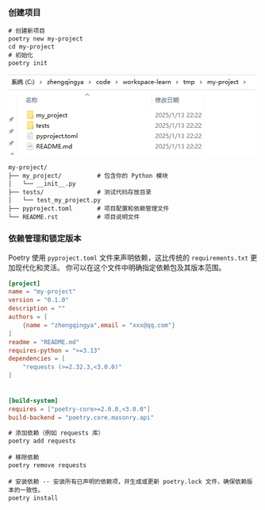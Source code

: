 ### 创建项目

```shell
# 创建新项目
poetry new my-project
cd my-project
# 初始化
poetry init
```

![](./images/03-使用-1736778225393.png)

```
my-project/
├── my_project/          # 包含你的 Python 模块
│   └── __init__.py
├── tests/               # 测试代码存放目录
│   └── test_my_project.py
├── pyproject.toml       # 项目配置和依赖管理文件
└── README.rst           # 项目说明文件
```

### 依赖管理和锁定版本

Poetry 使用 `pyproject.toml` 文件来声明依赖，这比传统的 `requirements.txt` 更加现代化和灵活。
你可以在这个文件中明确指定依赖包及其版本范围。

```toml
[project]
name = "my-project"
version = "0.1.0"
description = ""
authors = [
    {name = "zhengqingya",email = "xxx@qq.com"}
]
readme = "README.md"
requires-python = ">=3.13"
dependencies = [
    "requests (>=2.32.3,<3.0.0)"
]


[build-system]
requires = ["poetry-core>=2.0.0,<3.0.0"]
build-backend = "poetry.core.masonry.api"
```

```shell
# 添加依赖（例如 requests 库）
poetry add requests

# 移除依赖
poetry remove requests

# 安装依赖 -- 安装所有已声明的依赖项，并生成或更新 poetry.lock 文件，确保依赖版本的一致性。
poetry install
```
